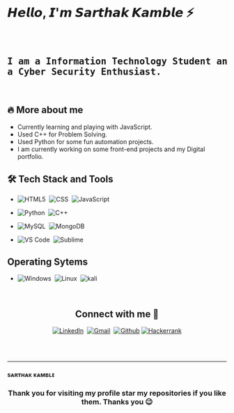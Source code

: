 <h1 align= left> 𝙃𝙚𝙡𝙡𝙤, 𝙄'𝙢 𝙎𝙖𝙧𝙩𝙝𝙖𝙠 𝙆𝙖𝙢𝙗𝙡𝙚 ⚡ </h1>

<pre align=left>
<h2> 
I am a Information Technology Student and a self learning front-end developer and 
a Cyber Security Enthusiast.
</h2> 
</pre> 

<h2 align = left> 🔥 More about me </h2> 
<ul>
  <li type = square> Currently learning and playing with JavaScript. </li>
  <li type = square> Used C++ for Problem Solving. </li>
  <li type = square> Used Python for some fun automation projects. </li>
  <li type = square> I am currently working on some front-end projects and my Digital portfolio. </li>  
</ul>

<h2 align = left> 🛠 Tech Stack and Tools </h2>

- ![HTML5](https://img.shields.io/badge/HTML5-E34F26?style=for-the-badge&logo=html5&logoColor=white)&nbsp;
![CSS](https://img.shields.io/badge/CSS-239120?&style=for-the-badge&logo=css3&logoColor=white)&nbsp;
![JavaScript](https://img.shields.io/badge/JavaScript-323330?style=for-the-badge&logo=javascript&logoColor=F7DF1E)

- ![Python](https://img.shields.io/badge/Python-14354C?style=for-the-badge&logo=python&logoColor=white)&nbsp;
![C++](https://img.shields.io/badge/C%2B%2B-00599C?style=for-the-badge&logo=c%2B%2B&logoColor=white)

- ![MySQL](https://img.shields.io/badge/MySQL-00000F?style=for-the-badge&logo=mysql&logoColor=white)&nbsp;
![MongoDB](https://img.shields.io/badge/MongoDB-white?style=for-the-badge&logo=mongodb&logoColor=4EA94B)

- ![VS Code](http://img.shields.io/badge/-VS%20Code-007ACC?style=flat-square&logo=visual-studio-code&logoColor=ffffff)&nbsp;
![Sublime](https://img.shields.io/badge/sublime_text-%23575757.svg?&style=for-the-badge&logo=sublime-text&logoColor=important)

<h2 align=left> Operating Sytems </h2>

- ![Windows](https://img.shields.io/badge/Windows-0078D6?style=for-the-badge&logo=windows&logoColor=white)&nbsp;
![Linux](https://img.shields.io/badge/Linux-FCC624?style=for-the-badge&logo=linux&logoColor=black)&nbsp;
![kali](https://img.shields.io/badge/Kali_Linux-557C94?style=for-the-badge&logo=kali-linux&logoColor=white)

<br>

<h2 align= center> Connect with me 🤝 </h2>
<div align =center>

 [![LinkedIn](https://img.shields.io/badge/LinkedIn-0077B5?style=for-the-badge&logo=linkedin&logoColor=white)](https://www.linkedin.com/in/sarthak-kamble/)&nbsp;
[![Gmail](https://img.shields.io/badge/Gmail-D14836?style=for-the-badge&logo=gmail&logoColor=white)](mailto:sarthakkamble412@gmail.com)&nbsp;
[![Github](https://img.shields.io/badge/GitHub-100000?style=for-the-badge&logo=github&logoColor=white)](https://github.com/Sarthak412)
[![Hackerrank](https://img.shields.io/badge/-Hackerrank-2EC866?style=for-the-badge&logo=HackerRank&logoColor=white)](https://www.hackerrank.com/sarthakkamble412)  
  
</div>
<br>
<br>

<hr>
<h4 align= left> sᴀʀᴛʜᴀᴋ ᴋᴀᴍʙʟᴇ </h4>
<h3 align= center> Thank you for visiting my profile star my repositories if you like them. Thanks you 😉 </h3> 
